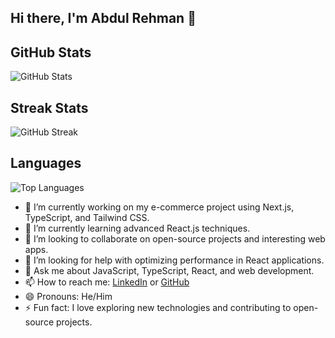 ## Hi there, I'm Abdul Rehman 👋

## GitHub Stats
![GitHub Stats](https://github-readme-stats.vercel.app/api?username=abdulrehmankz1&show_icons=true&count_private=true&hide_title=true)

## Streak Stats
![GitHub Streak](https://github-readme-streak-stats.herokuapp.com/?user=abdulrehmankz1)

## Languages
![Top Languages](https://github-readme-stats.vercel.app/api/top-langs/?username=abdulrehmankz1&hide_title=true&layout=compact)

- 🔭 I’m currently working on my e-commerce project using Next.js, TypeScript, and Tailwind CSS.
- 🌱 I’m currently learning advanced React.js techniques.
- 👯 I’m looking to collaborate on open-source projects and interesting web apps.
- 🤔 I’m looking for help with optimizing performance in React applications.
- 💬 Ask me about JavaScript, TypeScript, React, and web development.
- 📫 How to reach me: [LinkedIn](https://www.linkedin.com/in/abdul-rehman-khanzada-661757237) or [GitHub](https://github.com/abdulrehmankz1)
- 😄 Pronouns: He/Him
- ⚡ Fun fact: I love exploring new technologies and contributing to open-source projects.
